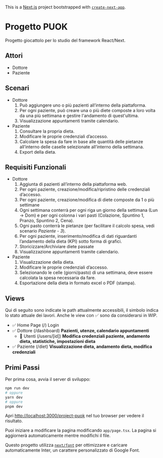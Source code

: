 This is a [Next.js](https://nextjs.org/) project bootstrapped with [`create-next-app`](https://github.com/vercel/next.js/tree/canary/packages/create-next-app).

# Progetto PUOK
Progetto giocattolo per lo studio del framework React/Next.

## Attori
- Dottore
- Paziente

## Scenari
- Dottore
    1. Può aggiungere uno o più pazienti all’interno della piattaforma.
    2. Per ogni paziente, può creare una o più diete composte a loro volta da una più settimana e gestire l'andamento di quest'ultima.
    3. Visualizzazione appuntamenti tramite calendario.
- Paziente
    1. Consultare la propria dieta.
    2. Modificare le proprie credenziali d’accesso.
    3. Calcolare la spesa da fare in base alle quantità delle pietanze all’interno delle caselle selezionate all’interno della settimana.
    4. Export della dieta.

## Requisiti Funzionali
- Dottore
    1. Aggiunta di pazienti all’interno della piattaforma web.
    2. Per ogni paziente, creazione/modifica/ripristino delle credenziali d’accesso.
    3. Per ogni paziente, creazione/modifica di diete composte da 1 o più settimane
    4. Ogni settimana conterrà per ogni riga un giorno della settimana (Lun -> Dom) e per ogni colonna i vari pasti (Colazione, Spuntino 1, Pranzo, Spuntino 2, Cena).
    5. Ogni pasto conterrà le pietanze (per facilitare il calcolo spesa, vedi scenario *Paziente - 3*).
    6. Per ogni paziente, inserimento/modifica di dati riguardanti l’andamento della dieta (KPI) sotto forma di grafici.
    7. Storicizzare/Archiviare diete passate
    8. Visualizzazione appuntamenti tramite calendario.
- Paziente
    1. Visualizzazione della dieta.
    2. Modificare le proprie credenziali d’accesso.
    3. Selezionando le celle (giorni/pasto) di una settimana, deve essere calcolata la spesa necessaria da fare.
    4. Esportazione della dieta in formato excel o PDF (stampa).

## Views
Qui di seguito sono indicate le path attualmente accessibili, il simbolo indica lo stato attuale dei lavori. Anche le view con ✅ sono da considerarsi in WIP.

- ✅ Home Page (/) Login
- ✅ Dottore (/dashboard) **Pazienti, utenze, calendario appuntamenti**
    - 🚧 Utenti (/users/[id]) **Modifica credenziali paziente, andamento dieta, statistiche, impostazioni dieta**
- ✅ Paziente (/diet) **Visualizzazione dieta, andamento dieta, modifica credenziali**

## Primi Passi

Per prima cosa, avvia il server di sviluppo:

```bash
npm run dev
# oppure
yarn dev
# oppure
pnpm dev
```

Apri [http://localhost:3000/project-puok](http://localhost:3000/project-puok) nel tuo browser per vedere il risultato.

Puoi iniziare a modificare la pagina modificando `app/page.tsx`. La pagina si aggiornerà automaticamente mentre modifichi il file.

Questo progetto utilizza [`next/font`](https://nextjs.org/docs/basic-features/font-optimization) per ottimizzare e caricare automaticamente Inter, un carattere personalizzato di Google Font.
